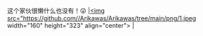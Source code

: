 这个家伙很懒什么也没有！😜
|<a href="https://quantumult.app/x/open-app/ui?module=gallery&type=icon&action=add&content=%5B%0A%20%20%20%20%22https%3A%2F%2Fgithub.com%2FKoolson%2FQure%2Fraw%2Fmaster%2FOther%2FQureLight-All.json%22%0A%5D"><img src="https://github.com//Arikawas/Arikawas/tree/main/png/1.jpeg width="160" height="323" align="center"> |
